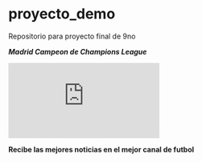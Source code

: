 # proyecto_demo
Repositorio para proyecto final de 9no

***Madrid Campeon de Champions League***

![Final en KYIV](https://as.com/futbol/2018/05/01/champions/1525168704_547033.html)

**Recibe las mejores noticias en el mejor canal de futbol**
